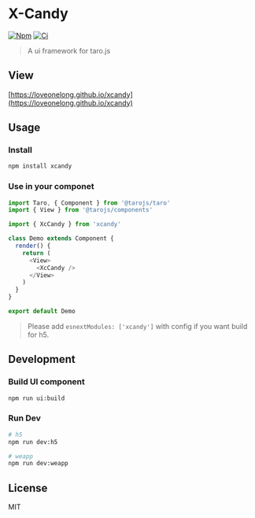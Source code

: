 # X-Candy

[![Npm](https://img.shields.io/npm/v/xcandy.svg?style=flat-square)](https://www.npmjs.com/package/xcandy)
[![Ci](https://travis-ci.org/xxxcandy/xcandy-ui-taro.svg?branch=master)](https://travis-ci.org/xxxcandy/xcandy-ui-taro)

> A ui framework for taro.js

## View

[https://loveonelong.github.io/xcandy](https://loveonelong.github.io/xcandy)

## Usage

### Install

```bash
npm install xcandy
```

### Use in your componet

``` javascript
import Taro, { Component } from '@tarojs/taro'
import { View } from '@tarojs/components'

import { XcCandy } from 'xcandy'

class Demo extends Component {
  render() {
    return (
      <View>
        <XcCandy />
      </View>
    )
  }
}

export default Demo

```

> Please add `esnextModules: ['xcandy']` with config if you want build for h5.

## Development

### Build UI component

```bash
npm run ui:build
```

### Run Dev

```bash
# h5
npm run dev:h5

# weapp
npm run dev:weapp
```

## License

MIT
